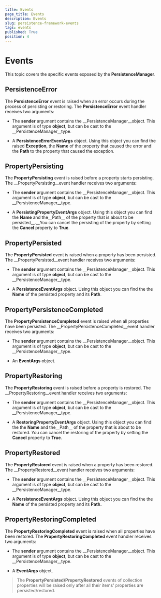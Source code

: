 ```yaml
---
title: Events
page_title: Events
description: Events
slug: persistence-framework-events
tags: events
published: True
position: 4
---
```


# Events



This topic covers the specific events exposed by the __PersistenceManager__.
	  

## PersistenceError

The __PersistenceError__ event is raised when an error occurs during the process of persisting or restoring. The __PersistenceError__ event handler receives two arguments:
		

* The __sender__ argument contains the __PersistenceManager__object. This argument is of type __object__, but can be cast to the __PersistenceManager__type.
			

* A __PersistenceErrorEventArgs__ object. Using this object you can find the raised __Exception__, the __Name__ of the property that caused the error and the __Path__ to the property that caused the exception.
			

## PropertyPersisting

The __PropertyPersisting__ event is raised before a property starts persisting. The __PropertyPersisting__event handler receives two arguments:
		

* The __sender__ argument contains the __PersistenceManager__object. This argument is of type __object__, but can be cast to the __PersistenceManager__type.
			  

* A __PersistingPropertyEventArgs__ object. Using this object you can find the __Name__ and the__Path__ of the property that is about to be persisted__.__You can cancel the persisting of the property by setting the __Cancel__ property to __True__.
			  

## PropertyPersisted

The __PropertyPersisted__ event is raised when a property has been persisted. The __PropertyPersisted__event handler receives two arguments:
		

* The __sender__ argument contains the __PersistenceManager__object. This argument is of type __object__, but can be cast to the __PersistenceManager__type.
			  

* A __PersistenceEventArgs__ object. Using this object you can find the the __Name__ of the persisted property and its __Path__.
			  

## PropertyPersistenceCompleted

The __PropertyPersistenceCompleted__ event is raised when all properties have been persisted. The __PropertyPersistenceCompleted__event handler receives two arguments:
		

* The __sender__ argument contains the __PersistenceManager__object. This argument is of type __object__, but can be cast to the __PersistenceManager__type.
			

* An __EventArgs__ object.
			

## PropertyRestoring

The __PropertyRestoring__ event is raised before a property is restored. The __PropertyRestoring__event handler receives two arguments:
		

* The __sender__ argument contains the __PersistenceManager__object. This argument is of type __object__, but can be cast to the __PersistenceManager__type.
			  

* A __RestoringPropertyEventArgs__ object. Using this object you can find the the __Name__ and the__Path__ of the property that is about to be restored. You can cancel the restoring of the property by setting the __Cancel__ property to __True__.
			  

## PropertyRestored

The __PropertyRestored__ event is raised when a property has been restored. The __PropertyRestored__event handler receives two arguments:
		

* The __sender__ argument contains the __PersistenceManager__object. This argument is of type __object__, but can be cast to the __PersistenceManager__type.
			  

* A __PersistenceEventArgs__ object. Using this object you can find the the __Name__ of the persisted property and its __Path.__

## PropertyRestoringCompleted

The __PropertyRestoringCompleted__ event is raised when all properties have been restored. The __PropertyRestoringCompleted__ event handler receives two arguments:
		

* The __sender__ argument contains the __PersistenceManager__object. This argument is of type __object__, but can be cast to the __PersistenceManager__type.
			  

* A __EventArgs__ object.
			  

>The __PropertyPersisted/PropertyRestored__ events of collection properties will be raised only after all their items' properties are persisted/restored.
		  
